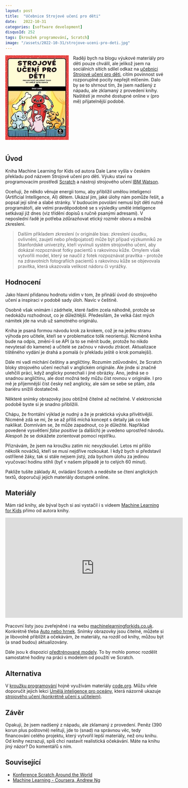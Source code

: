 ```yaml
---
layout: post
title:  "Učebnice Strojové učení pro děti"
date:   2022-10-31
categories: [software development]
disqusId: 252
tags: [kroužek programování, Scratch]
image: "/assets/2022-10-31/strojove-uceni-pro-deti.jpg"
---
```


<div style="float: left; margin: 0 1em 1em 0; text-align: center;"><img src="/assets/2022-10-31/strojove-uceni-pro-deti.jpg" /></div>

Raději bych na blogu výukové materiály pro děti pouze chválil, ale jelikož jsem na sociálních sítích sdílel odkaz na
[učebnici Strojové učení pro děti](https://aidetem.cz/ucebnice-strojove-uceni-pro-deti/), cítím povinnost své rozporuplné pocity nepřejít mlčením.
Dalo by se to shrnout tím, že jsem nadšený z nápadu, ale zklamaný z provedení knihy.
Naštěstí je mnohé dostupné online v (pro mě) přijatelnější podobě. 

<div style="clear:both"></div>
<!--more-->


## Úvod

Kniha Machine Learning for Kids od autora Dale Lane vyšla v českém překladu pod názvem Strojové učení pro děti.
Výuku staví na programovacím prostředí [Scratch](https://scratch.mit.edu/) a nástroji strojového učení [IBM Watson](https://en.wikipedia.org/wiki/IBM_Watson).

Oceňuji, že někdo věnuje energii tomu, aby přiblížil umělou inteligenci (Artificial Intelligence, AI) dětem.
Ukázal jim, jaké úlohy nám pomůže řešit, a popsal její silné a slabé stránky.
V budoucím povolání nemusí být děti nutně programátoři, ale velmi pravděpodobně se s výsledky umělé inteligence setkávají již dnes (viz třídění dopisů s ručně psanými adresami).
V neposlední řadě je potřeba zdůrazňovat etický rozměr oboru a možná zkreslení.

> Dalším příkladem zkreslení (v originále bias: zkreslení úsudku, ovlivnění, zaujetí nebo předpojatost) může být případ výzkumníků ze Stanfordské univerzity, kteří vyvinuli systém strojového učení, aby dokázal rozpoznávat fotky pacientů s rakovinou kůže.
> Omylem však vytvořili model, který se naučil z fotek rozpoznávat pravítka - protože na zdravotních fotografiích pacientů s rakovinou kůže se objevovala pravítka, která ukazovala velikost nádoru či vyrážky.


## Hodnocení

Jako hlavní přidanou hodnotu vidím v tom, že přináší úvod do strojového učení a inspiraci v podobě sady úloh.
Navíc v češtině.

Osobně však vnímám i zádrhele, které řadím zcela náhodně, protože se nedokážu rozhodnout, co je důležitější.
Předesílám, že velká část mých námitek jde na vrub už samotného originálu.

Kniha je psaná formou návodu krok za krokem, což je na jednu stranu výhoda pro učitele, kteří se v problematice tolik neorientují.
Nicméně kniha bude na odpis, změní-li se API (a to se měnit bude, protože ho nikdo nevytesal do kamene) a učitelé se začnou v návodu ztrácet.
Aktualizace tištěného vydání je drahá a pomalá (v překladu ještě o krok pomalejší).

Dále mi vadí míchání češtiny a angličtiny.
Rozumím zdůvodnění, že Scratch bloky strojového učení nechali v anglickém originále.
Ale jinde si značně ulehčili práci, když anglicky ponechali i jiné obrázky.
Ano, jedná se o snadnou angličtinu, ale dost možná tedy můžu číst rovnou v originále.
I pro mě je příjemnější číst česky než anglicky, ale sám se sebe se ptám, zda bariéru snížili dostatečně.

Některé snímky obrazovky jsou obtížně čitelné až nečitelné.
V elektronické podobě byste si je snadno přiblížili.

Chápu, že frontální výklad je nudný a že je praktická výuka přívětivější.
Nicméně zdá se mi, že se až příliš míchá koncept s detaily jak co kde naklikat.
Domnívám se, že může zapadnout, co je důležité.
Například povedené vysvětlení _false positive_ (a dalších) je uvedeno uprostřed návodu.
Alespoň že se dokážete zorientovat pomocí rejstříku.

Přiznávám, že jsem na kroužku zatím nic nevyzkoušel. 
Letos mi přišlo několik nováčků, kteří se musí nejdříve rozkoukat.
I když bych si představil ostřílené žáky, tak si stále nejsem jistý, zda bychom úlohu za jedinou vyučovací hodinu stihli (byť v našem případě je to celých 60 minut).

Pakliže tušíte základy AI, ovládání Scratch a neděsíte se čtení anglických textů, doporučuji jejich materiály dostupné online.


## Materiály

Mám rád knihy, ale býval bych si asi vystačil i s videem [Machine Learning for Kids](https://www.youtube.com/watch?v=EjbHXMzeX4c) přímo od autora knihy.

<iframe width="560" height="315" src="https://www.youtube.com/embed/EjbHXMzeX4c" title="YouTube video player" frameborder="0" allow="accelerometer; autoplay; clipboard-write; encrypted-media; gyroscope; picture-in-picture" allowfullscreen></iframe>

Pracovní listy jsou zveřejněné i na webu [machinelearningforkids.co.uk](https://machinelearningforkids.co.uk/#!/worksheets).
Konkrétně třeba [Auto nebo hrnek](https://github.com/IBM/taxinomitis-docs/raw/master/project-worksheets/pdf/worksheet-carorcup.pdf).
Snímky obrazovky jsou čitelné, můžete si je libovolně přiblížit a očekávám, že materiály, na rozdíl od knihy, můžou být (a snad budou) aktualizovány.

Dále jsou k dispozici [předtrénované modely](https://machinelearningforkids.co.uk/#!/pretrained).
To by mohlo pomoc rozdělit samostatné hodiny na práci s modelem od použití ve Scratch. 


## Alternativa

V [kroužku programování](/tag/krou%C5%BEek-programov%C3%A1n%C3%AD) hojně využívám materiály [code.org](https://code.org).
Můžu vřele doporučit jejich lekci [Umělá inteligence pro oceány](https://code.org/oceans),
která názorně ukazuje [strojového učení (konkrétně učení s učitelem)](https://cs.wikipedia.org/wiki/U%C4%8Den%C3%AD_s_u%C4%8Ditelem).


## Závěr

Opakuji, že jsem nadšený z nápadu, ale zklamaný z provedení.
Peněz (390 korun plus poštovné) nelituji, jde to (snad) na správnou věc, tedy financování celého projektu, který vytvořil lepší materiály, než onu knihu.
Od knihy nezrazuji, spíš chci nastavit realistická očekávání.
Máte na knihu jiný názor?
Do komentářů s ním.


## Související

- [Konference Scratch Around the World](/software%20development/2021/08/02/Scratch-Around-the-World.html)
- [Machine Learning - Coursera, Andrew Ng](https://www.coursera.org/specializations/machine-learning-introduction)
